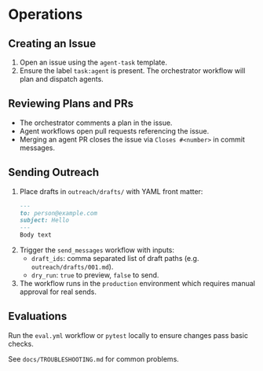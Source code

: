 # Operations

## Creating an Issue
1. Open an issue using the `agent-task` template.
2. Ensure the label `task:agent` is present. The orchestrator workflow will plan and dispatch agents.

## Reviewing Plans and PRs
- The orchestrator comments a plan in the issue.
- Agent workflows open pull requests referencing the issue.
- Merging an agent PR closes the issue via `Closes #<number>` in commit messages.

## Sending Outreach
1. Place drafts in `outreach/drafts/` with YAML front matter:
   ```markdown
   ---
   to: person@example.com
   subject: Hello
   ---
   Body text
   ```
2. Trigger the `send_messages` workflow with inputs:
   - `draft_ids`: comma separated list of draft paths (e.g. `outreach/drafts/001.md`).
   - `dry_run`: `true` to preview, `false` to send.
3. The workflow runs in the `production` environment which requires manual approval for real sends.

## Evaluations
Run the `eval.yml` workflow or `pytest` locally to ensure changes pass basic checks.

See `docs/TROUBLESHOOTING.md` for common problems.
